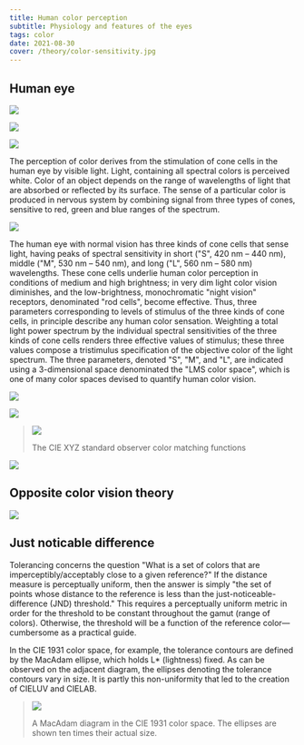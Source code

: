 ```yaml
---
title: Human color perception
subtitle: Physiology and features of the eyes
tags: color
date: 2021-08-30
cover: /theory/color-sensitivity.jpg
---
```


## Human eye

![](./eye/Eyesection.svg)

![](./eye/retina.jpg)

![](./eye/Human-visual-pathway.svg)

The perception of color derives from the stimulation of cone cells in the human eye by visible light. Light, containing all spectral colors is perceived white. Color of an object depends on the range of wavelengths of light that are absorbed or reflected by its surface. The sense of a particular color is produced in nervous system by combining signal from three types of cones, sensitive to red, green and blue ranges of the spectrum.

![](./Distribution_of_Cones_and_Rods_on_Human_Retina.png)

The human eye with normal vision has three kinds of cone cells that sense light, having peaks of spectral sensitivity in short ("S", 420 nm – 440 nm), middle ("M", 530 nm – 540 nm), and long ("L", 560 nm – 580 nm) wavelengths. These cone cells underlie human color perception in conditions of medium and high brightness; in very dim light color vision diminishes, and the low-brightness, monochromatic "night vision" receptors, denominated "rod cells", become effective. Thus, three parameters corresponding to levels of stimulus of the three kinds of cone cells, in principle describe any human color sensation. Weighting a total light power spectrum by the individual spectral sensitivities of the three kinds of cone cells renders three effective values of stimulus; these three values compose a tristimulus specification of the objective color of the light spectrum. The three parameters, denoted "S", "M", and "L", are indicated using a 3-dimensional space denominated the "LMS color space", which is one of many color spaces devised to quantify human color vision. 



![](/media/theory/color-sensitivity.jpg)

![](./Cone-fundamentals-with-srgb-spectrum.svg)

> <img src="./cie-1931.svg">
>
>The CIE XYZ standard observer color matching functions

![](./Eyesensitivity.svg)

## Opposite color vision theory

![](./Diagram_of_the_opponent_process.png)

## Just noticable difference

Tolerancing concerns the question "What is a set of colors that are imperceptibly/acceptably close to a given reference?" If the distance measure is perceptually uniform, then the answer is simply "the set of points whose distance to the reference is less than the just-noticeable-difference (JND) threshold." This requires a perceptually uniform metric in order for the threshold to be constant throughout the gamut (range of colors). Otherwise, the threshold will be a function of the reference color—cumbersome as a practical guide.

In the CIE 1931 color space, for example, the tolerance contours are defined by the MacAdam ellipse, which holds L* (lightness) fixed. As can be observed on the adjacent diagram, the ellipses denoting the tolerance contours vary in size. It is partly this non-uniformity that led to the creation of CIELUV and CIELAB. 

>![](./CIExy1931_MacAdam.png)
>
>A MacAdam diagram in the CIE 1931 color space. The ellipses are shown ten times their actual size.
